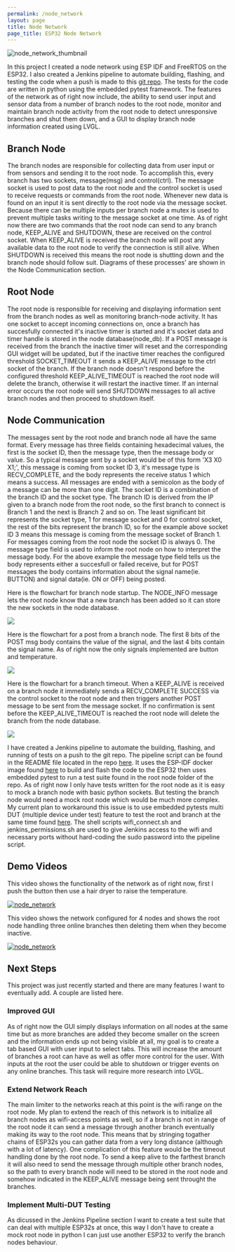 ```yaml
---
permalink: /node_network
layout: page
title: Node Network
page_title: ESP32 Node Network
---
```


![node_network_thumbnail](assets/imgs/node_network_thumbnail.jpg)

In this project I created a node network using ESP IDF and FreeRTOS on the ESP32. I also created a Jenkins pipeline to automate building, flashing, and testing the code when a push is made to this <a href="https://github.com/03predo/NodeNetwork">git repo</a>. The tests for the code are written in python using the embedded pytest framework. The features of the network as of right now include, the ability to send user input and sensor data from a number of branch nodes to the root node, monitor and maintain branch node activity from the root node to detect unresponsive branches and shut them down, and a GUI to display branch node information created using LVGL.

## Branch Node

The branch nodes are responsible for collecting data from user input or from sensors and sending it to the root node. To accomplish this, every branch has two sockets, message(msg) and control(ctrl). The message socket is used to post data to the root node and the control socket is used to receive requests or commands from the root node. Whenever new data is found on an input it is sent directly to the root node via the message socket. Because there can be multiple inputs per branch node a mutex is used to prevent multiple tasks writing to the message socket at one time. As of right now there are two commands that the root node can send to any branch node, KEEP_ALIVE and SHUTDOWN, these are received on the control socket. When KEEP_ALIVE is received the branch node will post any available data to the root node to verify the connection is still alive. When SHUTDOWN is received this means the root node is shutting down and the branch node should follow suit. Diagrams of these processes' are shown in the Node Communication section.

## Root Node

The root node is responsible for receiving and displaying information sent from the branch nodes as well as monitoring branch-node activity. It has one socket to accept incoming connections on, once a branch has succesfully connected it's inactive timer is started and it's socket data and timer handle is stored in the node database(node_db). If a POST message is received from the branch the inactive timer will reset and the corresponding GUI widget will be updated, but if the inactive timer reaches the configured threshold SOCKET_TIMEOUT it sends a KEEP_ALIVE message to the ctrl socket of the branch. If the branch node doesn't respond before the configured threshold KEEP_ALIVE_TIMEOUT is reached the root node will delete the branch, otherwise it will restart the inactive timer. If an internal error occurs the root node will send SHUTDOWN messages to all active branch nodes and then proceed to shutdown itself.

## Node Communication

The messages sent by the root node and branch node all have the same format. Every message has three fields containing hexadecimal values, the first is the socket ID, then the message type, then the message body or value. So a typical message sent by a socket would be of this form 'X3 X0 X1;', this message is coming from socket ID 3, it's message type is RECV_COMPLETE, and the body represents the receive status 1 which means a success. All messages are ended with a semicolon as the body of a message can be more than one digit. The socket ID is a combination of the branch ID and the socket type. The branch ID is derived from the IP given to a branch node from the root node, so the first branch to connect is Branch 1 and the next is Branch 2 and so on. The least significant bit represents the socket type, 1 for message socket and 0 for control socket, the rest of the bits represent the branch ID, so for the example above socket ID 3 means this message is coming from the message socket of Branch 1. For messages coming from the root node the socket ID is always 0. The message type field is used to inform the root node on how to interpret the message body. For the above example the message type field tells us the body represents either a succesfull or failed receive, but for POST messages the body contains information about the signal name(ie. BUTTON) and signal data(ie. ON or OFF) being posted.

Here is the flowchart for branch node startup. The NODE_INFO message lets the root node know that a new branch has been added so it can store the new sockets in the node database.

![](assets/imgs/nn_startup.jpg)

Here is the flowchart for a post from a branch node. The first 8 bits of the POST msg body contains the value of the signal, and the last 4 bits contain the signal name. As of right now the only signals implemented are button and temperature.

![](assets/imgs/nn_post.jpg)

Here is the flowchart for a branch timeout. When a KEEP_ALIVE is received on a branch node it immediately sends a RECV_COMPLETE SUCCESS via the control socket to the root node and then triggers another POST message to be sent from the message socket. If no confirmation is sent before the KEEP_ALIVE_TIMEOUT is reached the root node will delete the branch from the node database.

![](assets/imgs/nn_timeout.jpg)

I have created a Jenkins pipeline to automate the building, flashing, and running of tests on a push to the git repo. The pipeline script can be found in the README file located in the repo [here](https://github.com/03predo/NodeNetwork/blob/master/README.md). It uses the ESP-IDF docker image found [here](https://docs.espressif.com/projects/esp-idf/en/latest/esp32/api-guides/tools/idf-docker-image.html) to build and flash the code to the ESP32 then uses embedded pytest to run a test suite found in the root node folder of the repo. As of right now I only have tests written for the root node as it is easy to mock a branch node with basic python sockets. But testing the branch node would need a mock root node which would be much more complex. My current plan to workaround this issue is to use embedded pytests multi DUT (multiple device under test) feature to test the root and branch at the same time found [here](https://docs.espressif.com/projects/esp-idf/en/latest/esp32/contribute/esp-idf-tests-with-pytest.html#multi-dut-tests-with-different-apps-and-targets). The shell scripts wifi_connect.sh and jenkins_permissions.sh are used to give Jenkins access to the wifi and necessary ports without hard-coding the sudo password into the pipeline script.

## Demo Videos

This video shows the functionality of the network as of right now, first I push the button then use a hair dryer to raise the temperature.

[![node_network](https://img.youtube.com/vi/tI21DAQu1Q0/0.jpg)](https://www.youtube.com/watch?v=tI21DAQu1Q0)

This video shows the network configured for 4 nodes and shows the root node handling three online branches then deleting them when they become inactive.

[![node_network](https://img.youtube.com/vi/VA3u3m_rSng/0.jpg)](https://www.youtube.com/watch?v=VA3u3m_rSng)

## Next Steps

This project was just recently started and there are many features I want to eventually add. A couple are listed here.

### Improved GUI

As of right now the GUI simply displays information on all nodes at the same time but as more branches are added they become smaller on the screen and the information ends up not being visible at all, my goal is to create a tab based GUI with user input to select tabs. This will increase the amount of branches a root can have as well as offer more control for the user. With inputs at the root the user could be able to shutdown or trigger events on any online branches. This task will require more research into LVGL.

### Extend Network Reach

The main limiter to the networks reach at this point is the wifi range on the root node. My plan to extend the reach of this network is to initialize all branch nodes as wifi-access points as well, so if a branch is not in range of the root node it can send a message through another branch eventually making its way to the root node. This means that by stringing togather chains of ESP32s you can gather data from a very long distance (although with a lot of latency). One complication of this feature would be the timeout handling done by the root node. To send a keep alive to the farthest branch it will also need to send the message through multiple other branch nodes, so the path to every branch node will need to be stored in the root node and somehow indicated in the KEEP_ALIVE message being sent throught the branches.

### Implement Multi-DUT Testing

As dicussed in the Jenkins Pipeline section I want to create a test suite that can deal with multiple ESP32s at once, this way I don't have to create a mock root node in python I can just use another ESP32 to verify the branch nodes behaviour.